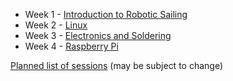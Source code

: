  * Week 1 - [Introduction to Robotic Sailing](https://docs.google.com/presentation/d/1mXyZDn5pAF8RJxOnn1lrPGc7aDZVtBYQPLyOgx8LrN8/edit?usp=sharing)
 * Week 2 - [Linux](linux)
 * Week 3 - [Electronics and Soldering](electronics)
 * Week 4 - [Raspberry Pi](raspberrypi)
 
[Planned list of sessions](../intro_sessions_2018) (may be subject to change)
